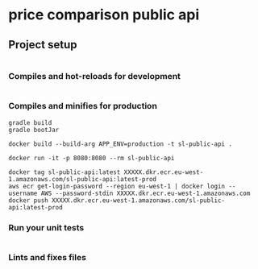 # price comparison public api


## Project setup
```

```

### Compiles and hot-reloads for development
```

```

### Compiles and minifies for production
```
gradle build
gradle bootJar

docker build --build-arg APP_ENV=production -t sl-public-api .

docker run -it -p 8080:8080 --rm sl-public-api

docker tag sl-public-api:latest XXXXX.dkr.ecr.eu-west-1.amazonaws.com/sl-public-api:latest-prod
aws ecr get-login-password --region eu-west-1 | docker login --username AWS --password-stdin XXXXX.dkr.ecr.eu-west-1.amazonaws.com
docker push XXXXX.dkr.ecr.eu-west-1.amazonaws.com/sl-public-api:latest-prod
```

### Run your unit tests
```

```

### Lints and fixes files
```

```
